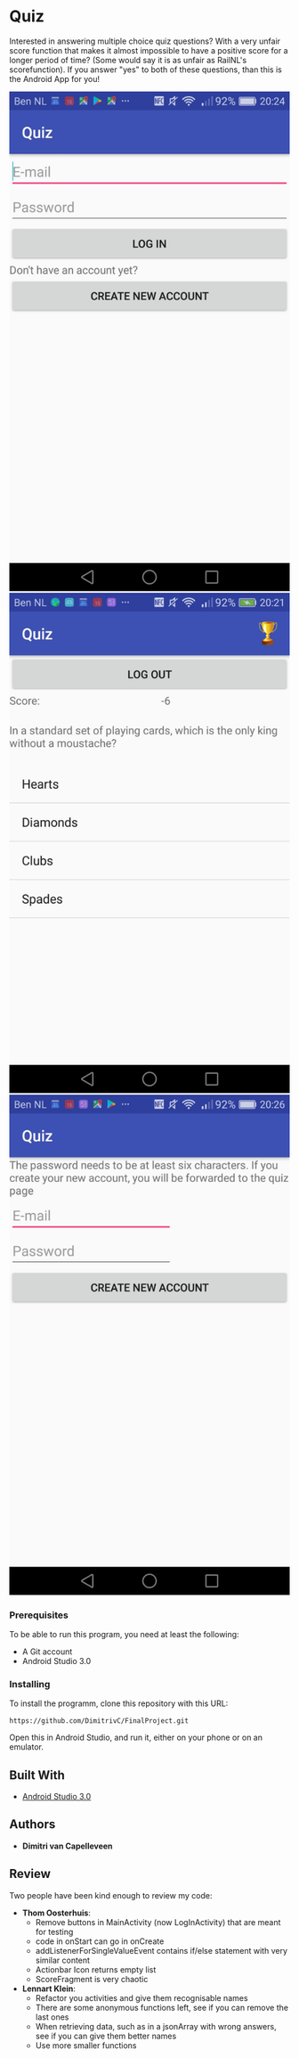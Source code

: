 # Quiz

Interested in answering multiple choice quiz questions? With a very unfair score function that
makes it almost impossible to have a positive score for a longer period of time? (Some would say it 
is as unfair as RailNL's scorefunction). If you answer "yes" to both of these questions, than this
is the Android App for you!

![alt text](https://github.com/DimitrivC/FinalProject/blob/master/FinalProjectProgrammerenLogIn.jpg "log in")
![alt text](https://github.com/DimitrivC/FinalProject/blob/master/FinalProjectProgrammerenQuiz.jpg "quiz")
![alt text](https://github.com/DimitrivC/FinalProject/blob/master/FinalProjectProgrammerenCreate.jpg "create")

### Prerequisites

To be able to run this program, you need at least the following:
* A Git account
* Android Studio 3.0

### Installing

To install the programm, clone this repository with this URL: 

```
https://github.com/DimitrivC/FinalProject.git
```
Open this in Android Studio, and run it, either on your phone or on an emulator.


## Built With

* [Android Studio 3.0](https://developer.android.com/studio/index.html)


## Authors

* **Dimitri van Capelleveen**

## Review

Two people have been kind enough to review my code:
* **Thom Oosterhuis**:
  * Remove buttons in MainActivity (now LogInActivity) that are meant for testing
  * code in onStart can go in onCreate
  * addListenerForSingleValueEvent contains if/else statement with very similar content
  * Actionbar Icon returns empty list
  * ScoreFragment is very chaotic
* **Lennart Klein**:
  * Refactor you activities and give them recognisable names
  * There are some anonymous functions left, see if you can remove the last ones
  * When retrieving data, such as in a jsonArray with wrong answers, see if you can give them better names
  * Use more smaller functions
